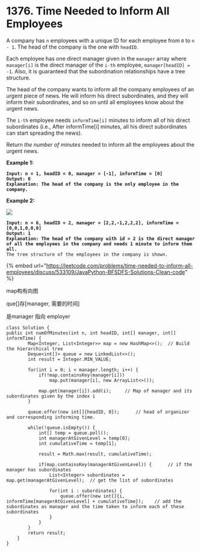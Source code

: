 # 1376. Time Needed to Inform All Employees

A company has `n` employees with a unique ID for each employee from `0` to `n - 1`. The head of the company is the one with `headID`.

Each employee has one direct manager given in the `manager` array where `manager[i]` is the direct manager of the `i-th` employee, `manager[headID] = -1`. Also, it is guaranteed that the subordination relationships have a tree structure.

The head of the company wants to inform all the company employees of an urgent piece of news. He will inform his direct subordinates, and they will inform their subordinates, and so on until all employees know about the urgent news.

The `i-th` employee needs `informTime[i]` minutes to inform all of his direct subordinates (i.e., After informTime\[i] minutes, all his direct subordinates can start spreading the news).

Return _the number of minutes_ needed to inform all the employees about the urgent news.

&#x20;

**Example 1:**

<pre><code><strong>Input: n = 1, headID = 0, manager = [-1], informTime = [0]
</strong><strong>Output: 0
</strong><strong>Explanation: The head of the company is the only employee in the company.
</strong></code></pre>

**Example 2:**

![](https://assets.leetcode.com/uploads/2020/02/27/graph.png)

<pre><code><strong>Input: n = 6, headID = 2, manager = [2,2,-1,2,2,2], informTime = [0,0,1,0,0,0]
</strong><strong>Output: 1
</strong><strong>Explanation: The head of the company with id = 2 is the direct manager of all the employees in the company and needs 1 minute to inform them all.
</strong>The tree structure of the employees in the company is shown.
</code></pre>

{% embed url="https://leetcode.com/problems/time-needed-to-inform-all-employees/discuss/533109/JavaPython-BFSDFS-Solutions-Clean-code" %}

map构有向图

que\[]存\[manager, 需要的时间]

是manager 指向 employer

```
class Solution {
public int numOfMinutes(int n, int headID, int[] manager, int[] informTime) {
        Map<Integer, List<Integer>> map = new HashMap<>();  // Build the hierarchical tree
        Deque<int[]> queue = new LinkedList<>();
        int result = Integer.MIN_VALUE;
        
        for(int i = 0; i < manager.length; i++) {
            if(!map.containsKey(manager[i]))
                map.put(manager[i], new ArrayList<>());
            
            map.get(manager[i]).add(i);     // Map of manager and its subordinates given by the index i
        }
        
        queue.offer(new int[]{headID, 0});      // head of organizer and corresponding informing time.
        
        while(!queue.isEmpty()) {
            int[] temp = queue.poll();
            int managerAtGivenLevel = temp[0];
            int cumulativeTime = temp[1];
            
            result = Math.max(result, cumulativeTime);
            
            if(map.containsKey(managerAtGivenLevel)) {      // if the manager has subordinates
                List<Integer> subordinates = map.get(managerAtGivenLevel);  // get the list of subordinates
            
                for(int i : subordinates) {
                    queue.offer(new int[]{i, informTime[managerAtGivenLevel] + cumulativeTime});    // add the subordinates as manager and the time taken to inform each of these subordinates
                }
            }
        }
        return result;
    }
}
```
